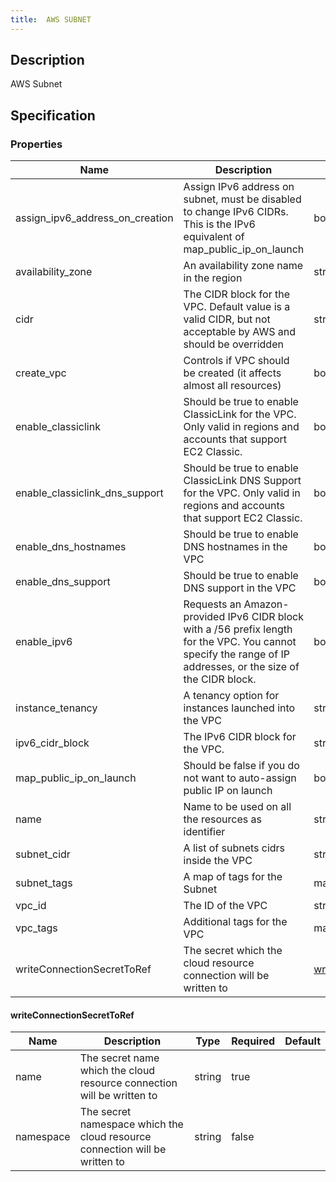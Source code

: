 ```yaml
---
title:  AWS SUBNET
---
```


## Description

AWS Subnet

## Specification


### Properties

 Name | Description | Type | Required | Default 
 ------------ | ------------- | ------------- | ------------- | ------------- 
 assign_ipv6_address_on_creation | Assign IPv6 address on subnet, must be disabled to change IPv6 CIDRs. This is the IPv6 equivalent of map_public_ip_on_launch | bool | false |  
 availability_zone | An availability zone name in the region | string | false |  
 cidr | The CIDR block for the VPC. Default value is a valid CIDR, but not acceptable by AWS and should be overridden | string | false |  
 create_vpc | Controls if VPC should be created (it affects almost all resources) | bool | false |  
 enable_classiclink | Should be true to enable ClassicLink for the VPC. Only valid in regions and accounts that support EC2 Classic. | bool | false |  
 enable_classiclink_dns_support | Should be true to enable ClassicLink DNS Support for the VPC. Only valid in regions and accounts that support EC2 Classic. | bool | false |  
 enable_dns_hostnames | Should be true to enable DNS hostnames in the VPC | bool | false |  
 enable_dns_support | Should be true to enable DNS support in the VPC | bool | false |  
 enable_ipv6 | Requests an Amazon-provided IPv6 CIDR block with a /56 prefix length for the VPC. You cannot specify the range of IP addresses, or the size of the CIDR block. | bool | false |  
 instance_tenancy | A tenancy option for instances launched into the VPC | string | false |  
 ipv6_cidr_block | The IPv6 CIDR block for the VPC. | string | false |  
 map_public_ip_on_launch | Should be false if you do not want to auto-assign public IP on launch | bool | false |  
 name | Name to be used on all the resources as identifier | string | false |  
 subnet_cidr | A list of subnets cidrs inside the VPC | string | false |  
 subnet_tags | A map of tags for the Subnet | map(string) | false |  
 vpc_id | The ID of the VPC | string | false |  
 vpc_tags | Additional tags for the VPC | map(string) | false |  
 writeConnectionSecretToRef | The secret which the cloud resource connection will be written to | [writeConnectionSecretToRef](#writeConnectionSecretToRef) | false |  


#### writeConnectionSecretToRef

 Name | Description | Type | Required | Default 
 ------------ | ------------- | ------------- | ------------- | ------------- 
 name | The secret name which the cloud resource connection will be written to | string | true |  
 namespace | The secret namespace which the cloud resource connection will be written to | string | false |  
